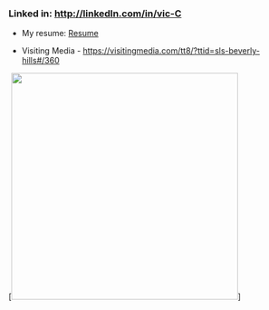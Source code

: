 
### Linked in:  http://linkedIn.com/in/vic-C

- My resume: <a href="vicRes1.pdf" download>Resume</a>

- Visiting Media - https://visitingmedia.com/tt8/?ttid=sls-beverly-hills#/360

[<img src="run.jpg" width="400"/>]
